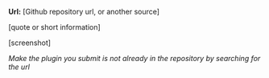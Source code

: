 **Url:** [Github repository url, or another source]

[quote or short information]

[screenshot]

*Make the plugin you submit is not already in the repository by searching for the url*
